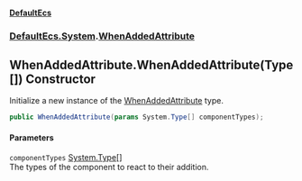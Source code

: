 #### [DefaultEcs](index.md 'index')
### [DefaultEcs.System](index.md#DefaultEcs_System 'DefaultEcs.System').[WhenAddedAttribute](WhenAddedAttribute.md 'DefaultEcs.System.WhenAddedAttribute')
## WhenAddedAttribute.WhenAddedAttribute(Type[]) Constructor
Initialize a new instance of the [WhenAddedAttribute](WhenAddedAttribute.md 'DefaultEcs.System.WhenAddedAttribute') type.  
```csharp
public WhenAddedAttribute(params System.Type[] componentTypes);
```
#### Parameters
<a name='DefaultEcs_System_WhenAddedAttribute_WhenAddedAttribute(System_Type__)_componentTypes'></a>
`componentTypes` [System.Type](https://docs.microsoft.com/en-us/dotnet/api/System.Type 'System.Type')[[]](https://docs.microsoft.com/en-us/dotnet/api/System.Array 'System.Array')  
The types of the component to react to their addition.
  
